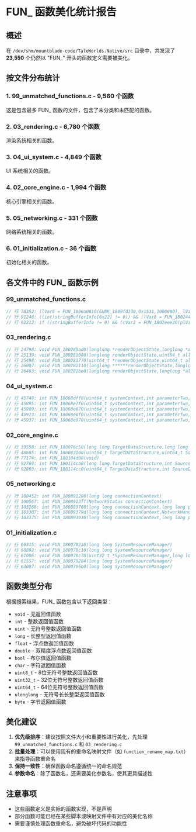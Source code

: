 # FUN_ 函数美化统计报告

## 概述
在 `/dev/shm/mountblade-code/TaleWorlds.Native/src` 目录中，共发现了 **23,550** 个仍然以 "FUN_" 开头的函数定义需要被美化。

## 按文件分布统计

### 1. 99_unmatched_functions.c - 9,560 个函数
这是包含最多 FUN_ 函数的文件，包含了未分类和未匹配的函数。

### 2. 03_rendering.c - 6,780 个函数  
渲染系统相关的函数。

### 3. 04_ui_system.c - 4,849 个函数
UI 系统相关的函数。

### 4. 02_core_engine.c - 1,994 个函数
核心引擎相关的函数。

### 5. 05_networking.c - 331 个函数
网络系统相关的函数。

### 6. 01_initialization.c - 36 个函数
初始化相关的函数。

## 各文件中的 FUN_ 函数示例

### 99_unmatched_functions.c
```c
// 行 78352: (lVar6 = FUN_1806a0810(&UNK_1809fd140,0x1531,1000000), lVar6 != 0))
// 行 91248: ((int)stringBufferInfo[0x22] != 0)) && (lVar8 = FUN_180244ff0(stringBufferInfo[0x23]), lVar8 != 0))
// 行 92212: if ((stringBufferInfo != 0) && (cVar2 = FUN_1802eee20(plVar10,stringBufferInfo), cVar2 != '\0'))
```

### 03_rendering.c
```c
// 行 24798: void FUN_180280ad0(longlong *renderObjectState,longlong *allocationSize)
// 行 25139: void FUN_180281080(longlong renderObjectState,uint64_t allocationSize,longlong ThirdValue)
// 行 25498: void FUN_180281770(uint64_t *renderObjectState,uint64_t allocationSize)
// 行 26007: void FUN_180282110(longlong ******renderObjectState,longlong *******allocationSize)
// 行 26463: void FUN_180282be0(longlong renderObjectState,longlong *allocationSize,uint64_t ThirdValue,uint64_t FourthValue)
```

### 04_ui_system.c
```c
// 行 45749: int FUN_18068dff0(uint64_t systemContext,int parameterTwo,uint64_t parameterThree,uint64_t parameterFour,
// 行 45895: int FUN_18068e7f0(uint64_t systemContext,int parameterTwo,uint64_t parameterThree,uint64_t parameterFour,
// 行 45909: int FUN_18068e870(uint64_t systemContext,int parameterTwo,uint64_t parameterThree,uint64_t parameterFour,
// 行 45923: int FUN_18068e8f0(uint64_t systemContext,int parameterTwo,uint64_t parameterThree,uint64_t parameterFour,
// 行 45937: int FUN_18068e970(uint64_t systemContext,int parameterTwo,uint64_t parameterThree,uint64_t parameterFour,
```

### 02_core_engine.c
```c
// 行 39558: int FUN_180076c50(long long TargetDataStructure,long long *SourceDataStructure)
// 行 48685: int FUN_180083100(uint64_t TargetDataStructure,uint64_t SourceDataStructure,uint64_t ReservedParameter1,uint64_t *ReservedParameter2)
// 行 77174: int FUN_180104d00(void)
// 行 92769: int FUN_180114cb0(long long TargetDataStructure,int SourceDataStructure)
// 行 92803: int FUN_180114cc0(uint64_t TargetDataStructure,int SourceDataStructure)
```

### 05_networking.c
```c
// 行 100452: int FUN_180891280(long long connectionContext)
// 行 100567: int FUN_1808913ff(NetworkStatus connectionContext)
// 行 103268: int FUN_180893760(long long connectionContext,long long packetData)
// 行 103307: int FUN_18089379d(long long connectionContext,NetworkHandle packetData)
// 行 103375: int FUN_180893930(long long connectionContext,long long packetData)
```

### 01_initialization.c
```c
// 行 60315: void FUN_1800782a8(long long SystemResourceManager)
// 行 60892: void FUN_180078c10(long long SystemResourceManager)
// 行 61006: void FUN_180078c70(uint32_t *SystemResourceManager,long long *ConfigurationDataPointer)
// 行 61557: void FUN_180079284(long long SystemResourceManager)
// 行 63087: void FUN_1800796b0(long long SystemResourceManager)
```

## 函数类型分布

根据搜索结果，FUN_ 函数包含以下返回类型：

- `void` - 无返回值函数
- `int` - 整数返回值函数  
- `uint` - 无符号整数返回值函数
- `long` - 长整型返回值函数
- `float` - 浮点数返回值函数
- `double` - 双精度浮点数返回值函数
- `bool` - 布尔值返回值函数
- `char` - 字符返回值函数
- `uint8_t` - 8位无符号整数返回值函数
- `uint32_t` - 32位无符号整数返回值函数
- `uint64_t` - 64位无符号整数返回值函数
- `ulonglong` - 无符号长长整型返回值函数
- `byte` - 字节返回值函数

## 美化建议

1. **优先级排序**：建议按照文件大小和重要性进行美化，先处理 `99_unmatched_functions.c` 和 `03_rendering.c`
2. **批量处理**：可以使用现有的重命名映射文件（如 `function_rename_map.txt`）来指导函数重命名
3. **保持一致性**：确保函数命名遵循统一的命名规范
4. **参数命名**：除了函数名，还需要美化参数名，使其更具描述性

## 注意事项

- 这些函数定义是实际的函数实现，不是声明
- 部分函数可能已经在某些脚本或映射文件中有对应的美化名称
- 需要谨慎处理函数重命名，避免破坏代码的功能性
